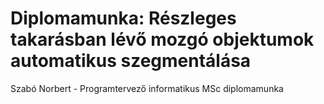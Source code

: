 # Diplomamunka: Részleges takarásban lévő mozgó objektumok automatikus szegmentálása
Szabó Norbert - Programtervező informatikus MSc diplomamunka
